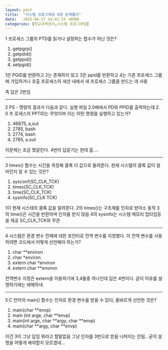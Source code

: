 ```yaml
---
layout: post
title:  "시스템 프로그래밍 6장 문제풀이"
date:   2025-06-17 14:41:15 +0900
categories: [학교과목정리,시스템 프로그래밍]
---
```

1 프로세스 그룹의 PTD를 읽거나 설정하는 합수가 아닌 것은?
1. getpgrp()
2. getpdid()
3. getppid()
4. setpgid()

1은 PGID를 반환하고
2는 존재하지 않고
3은 ppid를 반환하고
4는 기존 프로세스 그룹에 가입하거나 호출 프로세스의 세션 내에서 새 프로세스 그룹을 만드는 데 사용

즉 답은 2번임

---
2 PS - 명령의 결과가 다음과 같다. 실행 파일 2.0배에서 PD와 PPID를 출력하는데 2. 0 프
로세스의 PPTID는 무엇이며 이는 어떤 명령을 실행하고 있는가?
1. 46875, a,out
2. 2785, bash
3. 2774, bash
4. 2785, a.out

이문제는 조금 했갈린다.
4번이 답같기는 한데 흠....

---
3 times() 함수는 시간을 측정해 클록 더 값으로 돌려준다. 현재 시스템의 클록 값이 얼마인지 알 수 있는 것은?
1. sysconf(SC_CLK_TCK)
2. times(SC_CLK_TCK)
3. time(SC_CLK_TCK)
4. sysinfo(SC_CLK TCK)

1이 현재 시스테의 클록 값을 알려준다.
2의 times()는 구조체를 인자로 받아소 동작
3의 time()은 시간을 반환하며 인자를 받지 않음
4의 sysinfo는 시스템 메모리 업타임등을 제공 SC_CLK_TCK와 무관

---
4 시스템은 환경 변수 전체에 대한 포인터로 전역 변수를 지정했다. 이 전역 변수를 사용하려면 코드에서 어떻게 선언해야 하는가?
1. char **environ
2. char *environ
3. extern char *environ
4. extern char **environ

전역변수 지정은 extern을 이용하기에 3,4둘중 하나인데 답은 4번이다. 굳이 이유를 설명하기에는 애메하네.

---
5 C 언어의 main() 함수는 인자로 환경 변수를 받을 수 있다, 올바르게 선언한 것은?
1. main(char **envp)
2. main (int arge, char **envp)
3. main(int arge, char **argy, char **envp) 
4. main(char **argy, char **envp)

이건 3이 그냥 답임 뭐라고 할말없음 그냥 인자를 3번으로 받음 나머지는 안됨.. 굳이 설명을 어떻게 해야할지 모르겠네...



